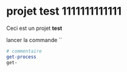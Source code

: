 # projet test 1111111111111

Ceci est un projet **test**

lancer la commande `` 
``` powershell
# commentaire
get-process
get-


```
